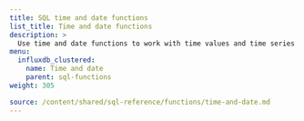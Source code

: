 ```yaml
---
title: SQL time and date functions
list_title: Time and date functions
description: >
  Use time and date functions to work with time values and time series data.
menu:
  influxdb_clustered:
    name: Time and date
    parent: sql-functions    
weight: 305

source: /content/shared/sql-reference/functions/time-and-date.md
---
```


<!-- 
The content of this page is at /content/shared/sql-reference/functions/time-and-date.md
-->
